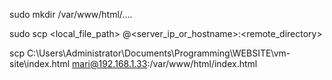 sudo mkdir /var/www/html/....

sudo scp <local_file_path> <username>@<server_ip_or_hostname>:<remote_directory>

scp C:\Users\Administrator\Documents\Programming\WEBSITE\vm-site\index.html mari@192.168.1.33:/var/www/html/index.html
